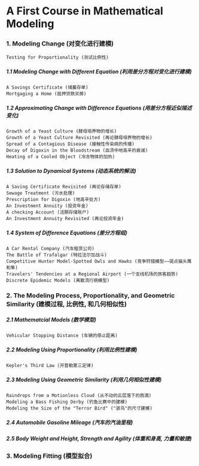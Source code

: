 # A First Course in Mathematical Modeling

### 1. Modeling Change (对变化进行建模)
    Testing for Proportionality (测试比例性)
##### 1.1 Modeling Change with Different Equation (利用差分方程对变化进行建模)
    A Savings Certificate (储蓄存单)
    Mortgaging a Home (抵押贷款买房)

##### 1.2 Approximating Change with Difference Equations (用差分方程近似描述变化)
    Growth of a Yeast Culture (酵母培养物的增长)
    Growth of a Yeast Culture Revisited (再论酵母培养物的增长)
    Spread of a Contagious Disease (接触性传染病的传播)
    Decay of Digoxin in the Bloodstream (血流中地高辛的衰减)
    Heating of a Cooled Object (冷冻物体的加热)
    
##### 1.3 Solution to Dynamical Systems (动态系统的解法)
    A Saving Certificate Revisited (再论存储存单)
    Sewage Treatment (污水处理)
    Prescription for Digoxin (地高辛处方)
    An Investment Annuity (投资年金)
    A checking Account (活期存储账户)
    An Investment Annuity Revisited (再论投资年金)

##### 1.4 System of Difference Equations (差分方程组)
    A Car Rental Company (汽车租赁公司)
    The Battle of Trafalgar (特拉法尔加战斗)
    Competitive Hunter Model-Spotted Owls and Hawks (竞争狩猎模型——斑点猫头鹰和隼)
    Travelers' Tendencies at a Regional Airport (一个支线机场的旅客趋势)
    Discrete Epidemic Models (离散流行病模型)

### 2. The Modeling Process, Proportionality, and Geometric Similarity (建模过程, 比例性, 和几何相似性)
##### 2.1 Mathematcial Models (数学模型)
    Vehicular Stopping Distance (车辆的停止距离)
##### 2.2 Modeling Using Proportionality (利用比例性建模)
    Kepler's Third Law (开普勒第三定律)
##### 2.3 Modeling Using Geometric Similarity (利用几何相似性建模)
    Raindrops from a Motionless Cloud (从不动的云层落下的雨滴)
    Modeling a Bass Fishing Derby (钓鱼比赛中的建模)
    Modeling the Size of the "Terror Bird" ("骇鸟"的尺寸建模)
##### 2.4 Automobile Gasoline Mileage (汽车的汽油里程)
    
##### 2.5 Body Weight and Height, Strength and Agility (体重和身高, 力量和敏捷)
    
### 3. Modeling Fitting (模型拟合)
